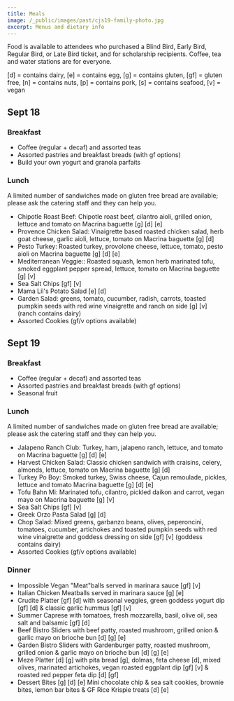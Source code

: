 ```yaml
---
title: Meals
image: /_public/images/past/cjs19-family-photo.jpg
excerpt: Menus and dietary info
---
```


Food is available to attendees who purchased a Blind Bird, Early Bird, Regular Bird, or Late Bird ticket, and for scholarship recipients. Coffee, tea and water stations are for everyone. 

[d] = contains dairy, [e] = contains egg, [g] = contains gluten, [gf] = gluten free, [n] = contains nuts, [p] = contains pork, [s] = contains seafood, [v] = vegan

## Sept 18

### Breakfast

* Coffee (regular + decaf) and assorted teas
* Assorted pastries and breakfast breads (with gf options)
* Build your own yogurt and granola parfaits

### Lunch

A limited number of sandwiches made on gluten free bread are available; please ask the catering staff and they can help you.

* Chipotle Roast Beef: Chipotle roast beef, cilantro aioli, grilled onion, lettuce and tomato on Macrina baguette [g] [d] [e]
* Provence Chicken Salad: Vinaigrette based roasted chicken salad, herb goat cheese, garlic aioli, lettuce, tomato on Macrina baguette [g] [d]
* Pesto Turkey: Roasted turkey, provolone cheese, lettuce, tomato, pesto aioli on Macrina baguette [g] [d] [e]
* Mediterranean Veggie:: Roasted squash, lemon herb marinated tofu, smoked eggplant pepper spread, lettuce, tomato on Macrina baguette [g] [v]
* Sea Salt Chips [gf] [v]
* Mama Lil's Potato Salad [e] [d]
* Garden Salad: greens, tomato, cucumber, radish, carrots, toasted pumpkin seeds with red wine vinaigrette and ranch on side [g] [v] (ranch contains dairy)
* Assorted Cookies (gf/v options available)

## Sept 19

### Breakfast

* Coffee (regular + decaf) and assorted teas
* Assorted pastries and breakfast breads (with gf options)
* Seasonal fruit

### Lunch

A limited number of sandwiches made on gluten free bread are available; please ask the catering staff and they can help you.

* Jalapeno Ranch Club: Turkey, ham, jalapeno ranch, lettuce, and tomato on Macrina baguette [g] [d] [e]
* Harvest Chicken Salad: Classic chicken sandwich with craisins, celery, almonds, lettuce, tomato on Macrina baguette [g] [d]
* Turkey Po Boy: Smoked turkey, Swiss cheese, Cajun remoulade, pickles, lettuce and tomato Macrina baguette [g] [d] [e]
* Tofu Bahn Mi: Marinated tofu, cilantro, pickled daikon and carrot, vegan mayo on Macrina baguette [g] [v]
* Sea Salt Chips [gf] [v]
* Greek Orzo Pasta Salad [g] [d]
* Chop Salad: Mixed greens, garbanzo beans, olives, peperoncini, tomatoes, cucumber, artichokes and toasted pumpkin seeds with red wine vinaigrette and goddess dressing on side [gf] [v] (goddess contains dairy)
* Assorted Cookies (gf/v options available)

### Dinner

* Impossible Vegan "Meat"balls served in marinara sauce [gf] [v]
* Italian Chicken Meatballs served in marinara sauce [g] [e] 
* Crudite Platter [gf] [d] with seasonal veggies, green goddess yogurt dip [gf] [d] & classic garlic hummus [gf] [v]
* Summer Caprese with tomatoes, fresh mozzarella, basil, olive oil, sea salt and balsamic [gf] [d]
* Beef Bistro Sliders with beef patty, roasted mushroom, grilled onion & garlic mayo on brioche bun [d] [g] [e]
* Garden Bistro Sliders with Gardenburger patty, roasted mushroom, grilled onion & garlic mayo on brioche bun [d] [g] [e]
* Meze Platter [d] [g] with pita bread [g], dolmas, feta cheese [d], mixed olives, marinated artichokes, vegan roasted eggplant dip [gf] [v] & roasted red pepper feta dip [d] [gf]
* Dessert Bites [g] [d] [e] Mini chocolate chip & sea salt cookies, brownie bites, lemon bar bites & GF Rice Krispie treats [d] [e]
